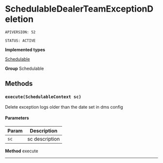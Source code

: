 # SchedulableDealerTeamExceptionDeletion

`APIVERSION: 52`

`STATUS: ACTIVE`



**Implemented types**

[Schedulable](Schedulable)


**Group** Schedulable

## Methods
### `execute(SchedulableContext sc)`

Delete exception logs older than the date set in dms config

#### Parameters

|Param|Description|
|---|---|
|`sc`|sc description|


**Method** execute

---
